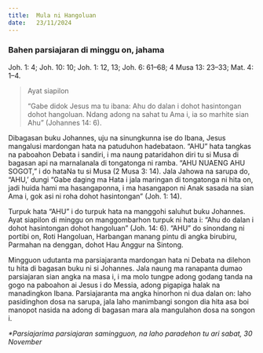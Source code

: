 ```yaml
---
title:  Mula ni Hangoluan
date:   23/11/2024
---
```


### Bahen parsiajaran di minggu on, jahama
Joh. 1: 4; Joh. 10: 10; Joh. 1: 12, 13; Joh. 6: 61–68; 4 Musa 13: 23–33; Mat. 4: 1–4.

> <p>Ayat siapilon</p>
> “Gabe didok Jesus ma tu ibana: Ahu do dalan i dohot hasintongan dohot hangoluan. Ndang adong na sahat tu Ama i, ia so marhite sian Ahu” (Johannes 14: 6).

Dibagasan buku Johannes, uju na sinungkunna ise do Ibana, Jesus mangalusi mardongan hata na patuduhon hadebataon. “AHU” hata tangkas na paboahon Debata i sandiri, i ma naung pataridahon diri tu si Musa di bagasan api na marnalanala di tongatonga ni ramba. “AHU NUAENG AHU SOGOT,” i do hataNa tu si Musa (2 Musa 3: 14). Jala Jahowa na sarupa do, “AHU,’ dungi “Gabe daging ma Hata i jala maringan di tongatonga ni hita on, jadi huida hami ma hasangaponna, i ma hasangapon ni Anak sasada na sian Ama i, gok asi ni roha dohot hasintongan” (Joh. 1: 14).

Turpuk hata “AHU” i do turpuk hata na manggohi saluhut buku Johannes. Ayat siapilon di minggu on manggombarhon turpuk ni hata i: “Ahu do dalan i dohot hasintongan dohot hangoluan” (Joh. 14: 6). “AHU” do sinondang ni portibi on, Roti Hangoluan, Harbangan manang pintu di angka birubiru, Parmahan na denggan, dohot Hau Anggur na Sintong.

Mingguon udutanta ma parsiajaranta mardongan hata ni Debata na dilehon tu hita di bagasan buku ni si Johannes. Jala naung ma ranapanta dumao parsiajaran sian angka na masa i, i ma molo tungpe adong godang tanda na gogo na paboahon ai Jesus i do Messia, adong pigapiga halak na manadingkon Ibana. Parsiajaranta ma angka hinorhon ni dua dalan on: laho pasidinghon dosa na sarupa, jala laho manimbangi songon dia hita asa boi manopot nasida na adong di bagasan mara ala mangulahon dosa na songon i.

_*Parsiajarima parsiajaran samingguon, na laho paradehon tu ari sabat, 30 November_